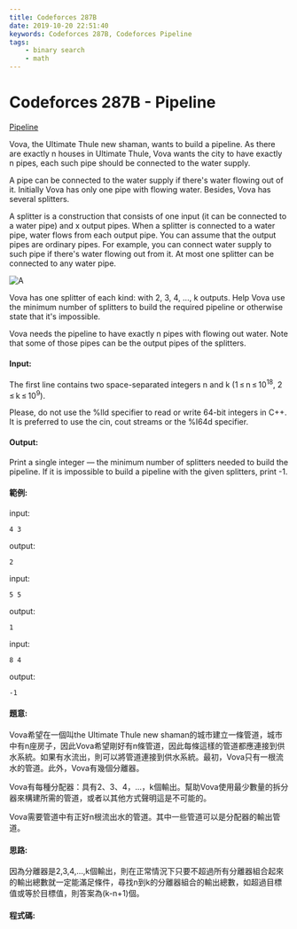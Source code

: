 ```yaml
---
title: Codeforces 287B
date: 2019-10-20 22:51:40
keywords: Codeforces 287B, Codeforces Pipeline
tags:
    - binary search
    - math
---
```

# Codeforces 287B - Pipeline
[Pipeline](https://codeforces.com/problemset/problem/287/B)

Vova, the Ultimate Thule new shaman, wants to build a pipeline. As there are exactly n houses in Ultimate Thule, Vova wants the city to have exactly n pipes, each such pipe should be connected to the water supply. 
<!-- more -->
A pipe can be connected to the water supply if there's water flowing out of it. Initially Vova has only one pipe with flowing water. Besides, Vova has several splitters.

A splitter is a construction that consists of one input (it can be connected to a water pipe) and x output pipes. When a splitter is connected to a water pipe, water flows from each output pipe. You can assume that the output pipes are ordinary pipes. For example, you can connect water supply to such pipe if there's water flowing out from it. At most one splitter can be connected to any water pipe.

![A](A.PNG)

Vova has one splitter of each kind: with 2, 3, 4, ..., k outputs. Help Vova use the minimum number of splitters to build the required pipeline or otherwise state that it's impossible.

Vova needs the pipeline to have exactly n pipes with flowing out water. Note that some of those pipes can be the output pipes of the splitters.

#### Input:
The first line contains two space-separated integers n and k (1 ≤ n ≤ 10<sup>18</sup>, 2 ≤ k ≤ 10<sup>9</sup>).

Please, do not use the %lld specifier to read or write 64-bit integers in С++. It is preferred to use the cin, cout streams or the %I64d specifier.
#### Output:
Print a single integer — the minimum number of splitters needed to build the pipeline. If it is impossible to build a pipeline with the given splitters, print -1.
#### 範例:
input:
```
4 3
```
output:
```
2
```
input:
```
5 5
```
output:
```
1
```
input:
```
8 4
```
output:
```
-1
```

#### 題意:
Vova希望在一個叫the Ultimate Thule new shaman的城市建立一條管道，城市中有n座房子，因此Vova希望剛好有n條管道，因此每條這樣的管道都應連接到供水系統。如果有水流出，則可以將管道連接到供水系統。最初，Vova只有一根流水的管道。此外，Vova有幾個分離器。

Vova有每種分配器：具有2、3、4，...，k個輸出。幫助Vova使用最少數量的拆分器來構建所需的管道，或者以其他方式聲明這是不可能的。

Vova需要管道中有正好n根流出水的管道。其中一些管道可以是分配器的輸出管道。

#### 思路:
因為分離器是2,3,4,...,k個輸出，則在正常情況下只要不超過所有分離器組合起來的輸出總數就一定能滿足條件，尋找n到k的分離器組合的輸出總數，如超過目標值或等於目標值，則答案為(k-n+1)個。

#### 程式碼:
<script src="https://gist.github.com/89snnfk561/e95472b21f34e1b7ca5440a4a11da55a.js"></script>

